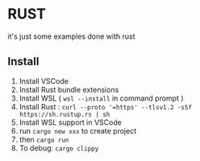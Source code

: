 # RUST
it's just some examples done with rust

## Install

1. Install VSCode
2. Install Rust bundle extensions
3. Install WSL ( ``wsl --install`` in command prompt )
4. Install Rust : ``curl --proto '=https' --tlsv1.2 -sSf https://sh.rustup.rs | sh``
5. Install WSL support in VSCode
6. run ``cargo new xxx`` to create project
7. then ``cargo run``
8. To debug: ``cargo clippy``
